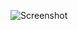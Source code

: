![Screenshot](https://raw.githubusercontent.com/Cryakl/Ultimate-RAT-Collection/refs/heads/main/XtremeRat/Xtreme%20RAT%20v2.8.1/Screenshot.png)
